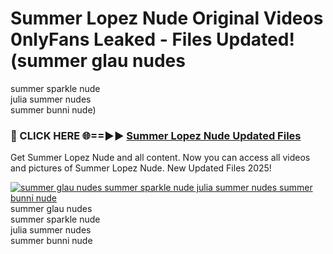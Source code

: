 # Summer Lopez Nude Original Videos 0nlyFans Leaked - Files Updated! (summer glau nudes<br>
summer sparkle nude<br>
julia summer nudes<br>
summer bunni nude)

<h3>🔴 CLICK HERE 🌐==►► <a href="https://tinyurl.com/2p9ay9w9" rel="nofollow">Summer Lopez Nude Updated Files</a></h3>

Get Summer Lopez Nude and all content. Now you can access all videos and pictures of Summer Lopez Nude. New Updated Files 2025!

[![summer glau nudes<br>
summer sparkle nude<br>
julia summer nudes<br>
summer bunni nude](https://i.imgur.com/KQgVmj3.gif)](https://tinyurl.com/2p9ay9w9)
summer glau nudes<br>
summer sparkle nude<br>
julia summer nudes<br>
summer bunni nude
